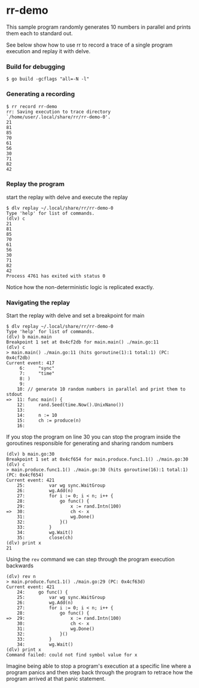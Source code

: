 # rr-demo
This sample program randomly generates 10 numbers in parallel and prints them each to standard out.

See below show how to use rr to record a trace of a single program execution and replay it with delve.

### Build for debugging

```
$ go build -gcflags "all=-N -l"
```

### Generating a recording

```
$ rr record rr-demo
rr: Saving execution to trace directory `/home/user/.local/share/rr/rr-demo-0'.
21
81
85
70
61
56
30
71
82
42
```

### Replay the program

start the replay with delve and execute the replay
```
$ dlv replay ~/.local/share/rr/rr-demo-0
Type 'help' for list of commands.
(dlv) c
21
81
85
70
61
56
30
71
82
42
Process 4761 has exited with status 0
```

Notice how the non-deterministic logic is replicated exactly.

### Navigating the replay

Start the replay with delve and set a breakpoint for main
```
$ dlv replay ~/.local/share/rr/rr-demo-0
Type 'help' for list of commands.
(dlv) b main.main
Breakpoint 1 set at 0x4cf2db for main.main() ./main.go:11
(dlv) c
> main.main() ./main.go:11 (hits goroutine(1):1 total:1) (PC: 0x4cf2db)
Current event: 417
     6:		"sync"
     7:		"time"
     8:	)
     9:
    10:	// generate 10 random numbers in parallel and print them to stdout
=>  11:	func main() {
    12:		rand.Seed(time.Now().UnixNano())
    13:
    14:		n := 10
    15:		ch := produce(n)
    16:
```

If you stop the program on line 30 you can stop the program inside the goroutines responsible
for generating and sharing random numbers
```
(dlv) b main.go:30
Breakpoint 1 set at 0x4cf654 for main.produce.func1.1() ./main.go:30
(dlv) c
> main.produce.func1.1() ./main.go:30 (hits goroutine(16):1 total:1) (PC: 0x4cf654)
Current event: 421
    25:			var wg sync.WaitGroup
    26:			wg.Add(n)
    27:			for i := 0; i < n; i++ {
    28:				go func() {
    29:					x := rand.Intn(100)
=>  30:					ch <- x
    31:					wg.Done()
    32:				}()
    33:			}
    34:			wg.Wait()
    35:			close(ch)
(dlv) print x
21
```

Using the `rev` command we can step through the program execution backwards
```
(dlv) rev n
> main.produce.func1.1() ./main.go:29 (PC: 0x4cf63d)
Current event: 421
    24:		go func() {
    25:			var wg sync.WaitGroup
    26:			wg.Add(n)
    27:			for i := 0; i < n; i++ {
    28:				go func() {
=>  29:					x := rand.Intn(100)
    30:					ch <- x
    31:					wg.Done()
    32:				}()
    33:			}
    34:			wg.Wait()
(dlv) print x
Command failed: could not find symbol value for x
```

Imagine being able to stop a program's execution at a specific line where a program panics and then step back through the program to retrace how the program arrived at that panic statement.
